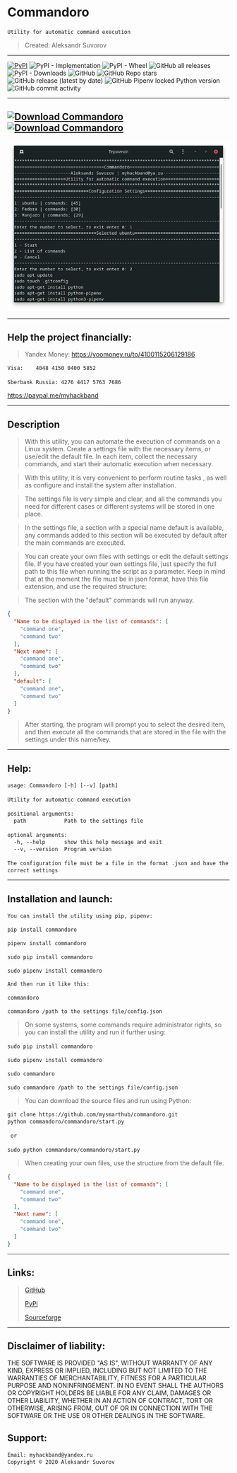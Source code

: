 Commandoro
===

    Utility for automatic command execution

>Created: Aleksandr Suvorov
---
[![PyPI](https://img.shields.io/pypi/v/commandoro)](http://pypi.org/project/commandoro)
![PyPI - Implementation](https://img.shields.io/pypi/implementation/commandoro)
![PyPI - Wheel](https://img.shields.io/pypi/wheel/commandoro)
![GitHub all releases](https://img.shields.io/github/downloads/mysmarthub/commandoro/total)
![PyPI - Downloads](https://img.shields.io/pypi/dm/commandoro)
![GitHub](https://img.shields.io/github/license/mysmarthub/commandoro)
![GitHub Repo stars](https://img.shields.io/github/stars/mysmarthub/commandoro?style=social)
![GitHub release (latest by date)](https://img.shields.io/github/v/release/mysmarthub/commandoro)
![GitHub Pipenv locked Python version](https://img.shields.io/github/pipenv/locked/python-version/mysmarthub/commandoro)
![GitHub commit activity](https://img.shields.io/github/commit-activity/m/mysmarthub/commandoro)

---
[![Download Commandoro](https://a.fsdn.com/con/app/sf-download-button)](https://sourceforge.net/projects/commandoro/files/latest/download)
[![Download Commandoro](https://img.shields.io/sourceforge/dt/commandoro.svg)](https://sourceforge.net/projects/commandoro/files/latest/download)
---

![Image alt](https://github.com/mysmarthub/commandoro/raw/master/images/logo.png)

---

Help the project financially:
---
>Yandex Money:
https://yoomoney.ru/to/4100115206129186

    Visa:    4048 4150 0400 5852

    Sberbank Russia: 4276 4417 5763 7686

https://paypal.me/myhackband

---

Description
---

>With this utility, you can automate
the execution of commands on a Linux system.
Create a settings file with the necessary items,
or use/edit the default file.
In each item, collect the necessary commands,
and start their automatic execution when necessary.

>With this utility, it is very convenient 
to perform routine tasks , as well as configure 
and install the system after installation.

>The settings file is very simple and clear, 
and all the commands you need for different 
cases or different systems will be stored in one place.

>In the settings file, a section with a special 
name default is available, 
any commands added to this section 
will be executed by default after the 
main commands are executed.

>You can create your own files with settings
or edit the default settings file. 
If you have created your own settings file, 
just specify the full path to this file when 
running the script as a parameter. 
Keep in mind that at the moment the file 
must be in json format, have this file extension, 
and use the required structure:

>The section with the "default" commands will run anyway.

```json
{
  "Name to be displayed in the list of commands": [
    "command one",
    "command two"
  ],
  "Next name": [
    "command one",
    "command two"
  ],
  "default": [
    "command one",
    "command two"
  ]
}
```

>After starting, the program will prompt you to 
select the desired item, and then execute all the 
commands that are stored in the file with the 
settings under this name/key.

---

Help:
----

```
usage: Commandoro [-h] [--v] [path]

Utility for automatic command execution

positional arguments:
  path            Path to the settings file

optional arguments:
  -h, --help      show this help message and exit
  --v, --version  Program version

The configuration file must be a file in the format .json and have the correct settings
```

---

Installation and launch:
---
    You can install the utility using pip, pipenv:

`pip install commandoro`

`pipenv install commandoro`

`sudo pip install commandoro`

`sudo pipenv install commandoro`

    And then run it like this:

`commandoro`

`commandoro /path to the settings file/config.json`

>On some systems, some commands require administrator rights, 
> so you can install the utility and run it further using:

`sudo pip install commandoro`

`sudo pipenv install commandoro`

`sudo commandoro`

`sudo commandoro /path to the settings file/config.json`

>You can download the source files and run using Python:

```
git clone https://github.com/mysmarthub/commandoro.git
python commandoro/commandoro/start.py
 
 or

sudo python commandoro/commandoro/start.py
```

>When creating your own files, use
the structure from the default file.

```json
{
  "Name to be displayed in the list of commands": [
    "command one",
    "command two"
  ],
  "Next name": [
    "command one",
    "command two"
  ]
}
```
---

Links:
---
>[GitHub](https://github.com/mysmarthub/commandoro)
> 
>[PyPi](https://pypi.org/project/commandoro/)
> 
>[Sourceforge](https://sourceforge.net/projects/commandoro/files/latest/download)
---

Disclaimer of liability:
------------------------
THE SOFTWARE IS PROVIDED "AS IS", WITHOUT WARRANTY OF ANY KIND, EXPRESS OR
IMPLIED, INCLUDING BUT NOT LIMITED TO THE WARRANTIES OF MERCHANTABILITY,
FITNESS FOR A PARTICULAR PURPOSE AND NONINFRINGEMENT. IN NO EVENT SHALL THE
AUTHORS OR COPYRIGHT HOLDERS BE LIABLE FOR ANY CLAIM, DAMAGES OR OTHER
LIABILITY, WHETHER IN AN ACTION OF CONTRACT, TORT OR OTHERWISE, ARISING FROM,
OUT OF OR IN CONNECTION WITH THE SOFTWARE OR THE USE OR OTHER DEALINGS IN THE
SOFTWARE.

Support:
---
    Email: myhackband@yandex.ru
    Copyright © 2020 Aleksandr Suvorov
